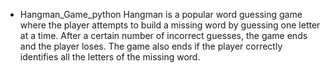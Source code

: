 * Hangman_Game_python
Hangman is a popular word guessing game where the player attempts to build a missing
word by guessing one letter at a time. After a certain number of incorrect guesses, 
the game ends and the player loses. The game also ends if the player correctly identifies
all the letters of the missing word.
